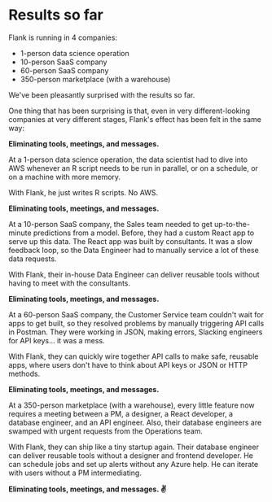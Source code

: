 # Results so far

Flank is running in 4 companies: 

- 1-person data science operation
- 10-person SaaS company
- 60-person SaaS company
- 350-person marketplace (with a warehouse)

We've been pleasantly surprised with the results so far.

One thing that has been surprising is that, even in very different-looking companies at very different stages, Flank's effect has been felt in the same way:

**Eliminating tools, meetings, and messages.**

At a 1-person data science operation, the data scientist had to dive into AWS whenever an R script needs to be run in parallel, or on a schedule, or on a machine with more memory.

With Flank, he just writes R scripts. No AWS.

**Eliminating tools, meetings, and messages.**

At a 10-person SaaS company, the Sales team needed to get up-to-the-minute predictions from a model. Before, they had a custom React app to serve up this data. The React app was built by consultants. It was a slow feedback loop, so the Data Engineer had to manually service a lot of these data requests.

With Flank, their in-house Data Engineer can deliver reusable tools without having to meet with the consultants.

**Eliminating tools, meetings, and messages.**

At a 60-person SaaS company, the Customer Service team couldn't wait for apps to get built, so they resolved problems by manually triggering API calls in Postman. They were working in JSON, making errors, Slacking engineers for API keys... it was a mess.

With Flank, they can quickly wire together API calls to make safe, reusable apps, where users don't have to think about API keys or JSON or HTTP methods.

**Eliminating tools, meetings, and messages.**

At a 350-person marketplace (with a warehouse), every little feature now requires a meeting between a PM, a designer, a React developer, a database engineer, and an API engineer. Also, their database engineers are swamped with urgent requests from the Operations team.

With Flank, they can ship like a tiny startup again. Their database engineer can deliver reusable tools without a designer and frontend developer. He can schedule jobs and set up alerts without any Azure help. He can iterate with users without a PM intermediating.

**Eliminating tools, meetings, and messages. ✌**